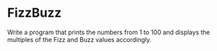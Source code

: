 # FizzBuzz
Write a program that prints the numbers from 1 to 100 and displays the multiples of the Fizz and Buzz values accordingly.
